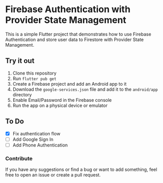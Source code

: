 # Firebase Authentication with Provider State Management
This is a simple Flutter project that demonstrates how to use Firebase Authentication and store user data to Firestore with Provider State Management.

## Try it out
1. Clone this repository
2. Run `flutter pub get`
3. Create a Firebase project and add an Android app to it
4. Download the `google-services.json` file and add it to the `android/app` directory
5. Enable Email/Password in the Firebase console
6. Run the app on a physical device or emulator

## To Do
- [x] Fix authentication flow
- [ ] Add Google Sign In
- [ ] Add Phone Authentication

### Contribute
If you have any suggestions or find a bug or want to add something, feel free to open an issue or create a pull request.

